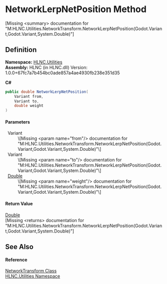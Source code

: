 # NetworkLerpNetPosition Method


\[Missing &lt;summary&gt; documentation for "M:HLNC.Utilities.NetworkTransform.NetworkLerpNetPosition(Godot.Variant,Godot.Variant,System.Double)"\]



## Definition
**Namespace:** <a href="N_HLNC_Utilities">HLNC.Utilities</a>  
**Assembly:** HLNC (in HLNC.dll) Version: 1.0.0+67fc7a7b454bc0ade857a4ae4930fb238e351d35

**C#**
``` C#
public double NetworkLerpNetPosition(
	Variant from,
	Variant to,
	double weight
)
```



#### Parameters
<dl><dt>  Variant</dt><dd>\[Missing &lt;param name="from"/&gt; documentation for "M:HLNC.Utilities.NetworkTransform.NetworkLerpNetPosition(Godot.Variant,Godot.Variant,System.Double)"\]</dd><dt>  Variant</dt><dd>\[Missing &lt;param name="to"/&gt; documentation for "M:HLNC.Utilities.NetworkTransform.NetworkLerpNetPosition(Godot.Variant,Godot.Variant,System.Double)"\]</dd><dt>  <a href="https://learn.microsoft.com/dotnet/api/system.double" target="_blank" rel="noopener noreferrer">Double</a></dt><dd>\[Missing &lt;param name="weight"/&gt; documentation for "M:HLNC.Utilities.NetworkTransform.NetworkLerpNetPosition(Godot.Variant,Godot.Variant,System.Double)"\]</dd></dl>

#### Return Value
<a href="https://learn.microsoft.com/dotnet/api/system.double" target="_blank" rel="noopener noreferrer">Double</a>  
\[Missing &lt;returns&gt; documentation for "M:HLNC.Utilities.NetworkTransform.NetworkLerpNetPosition(Godot.Variant,Godot.Variant,System.Double)"\]

## See Also


#### Reference
<a href="T_HLNC_Utilities_NetworkTransform">NetworkTransform Class</a>  
<a href="N_HLNC_Utilities">HLNC.Utilities Namespace</a>  
